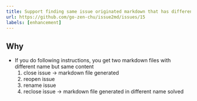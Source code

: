 ```yaml
---
title: Support finding same issue originated markdown that has different name
url: https://github.com/go-zen-chu/issue2md/issues/15
labels: [enhancement]
---
```

## Why
- If you do following instructions, you get two markdown files with different name but same content
  1. close issue → markdown file generated
  2. reopen issue
  3. rename issue
  4. reclose issue → markdown file generated in different name
solved

